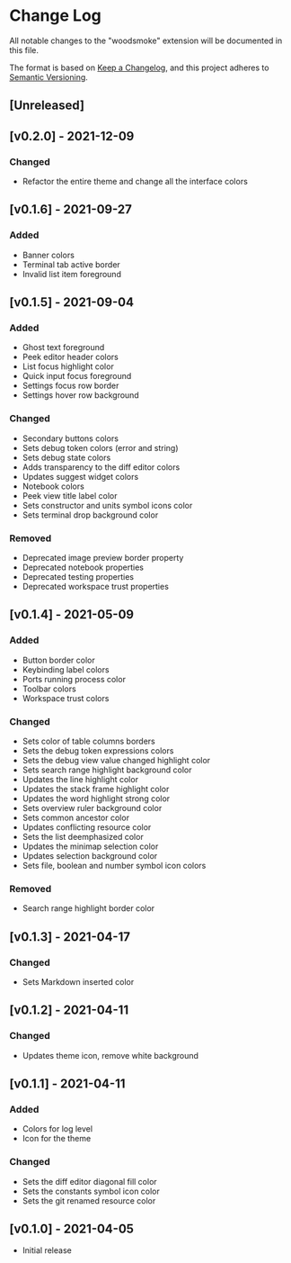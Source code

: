 # Change Log

All notable changes to the "woodsmoke" extension will be documented in this file.

The format is based on [Keep a Changelog](https://keepachangelog.com/en/1.0.0/),
and this project adheres to [Semantic Versioning](https://semver.org/spec/v2.0.0.html).

## [Unreleased]

## [v0.2.0] - 2021-12-09

### Changed

- Refactor the entire theme and change all the interface colors

## [v0.1.6] - 2021-09-27

### Added

- Banner colors
- Terminal tab active border
- Invalid list item foreground

## [v0.1.5] - 2021-09-04

### Added

- Ghost text foreground
- Peek editor header colors
- List focus highlight color
- Quick input focus foreground
- Settings focus row border
- Settings hover row background

### Changed
- Secondary buttons colors
- Sets debug token colors (error and string)
- Sets debug state colors
- Adds transparency to the diff editor colors
- Updates suggest widget colors
- Notebook colors
- Peek view title label color
- Sets constructor and units symbol icons color
- Sets terminal drop background color

### Removed

- Deprecated image preview border property
- Deprecated notebook properties
- Deprecated testing properties
- Deprecated workspace trust properties

## [v0.1.4] - 2021-05-09

### Added
- Button border color
- Keybinding label colors
- Ports running process color
- Toolbar colors
- Workspace trust colors

### Changed
- Sets color of table columns borders
- Sets the debug token expressions colors
- Sets the debug view value changed highlight color
- Sets search range highlight background color
- Updates the line highlight color
- Updates the stack frame highlight color
- Updates the word highlight strong color
- Sets overview ruler background color
- Sets common ancestor color
- Updates conflicting resource color
- Sets the list deemphasized color
- Updates the minimap selection color
- Updates selection background color
- Sets file, boolean and number symbol icon colors

### Removed
- Search range highlight border color

## [v0.1.3] - 2021-04-17

### Changed
- Sets Markdown inserted color

## [v0.1.2] - 2021-04-11

### Changed
- Updates theme icon, remove white background

## [v0.1.1] - 2021-04-11

### Added
- Colors for log level
- Icon for the theme

### Changed
- Sets the diff editor diagonal fill color
- Sets the constants symbol icon color
- Sets the git renamed resource color

## [v0.1.0] - 2021-04-05

- Initial release
